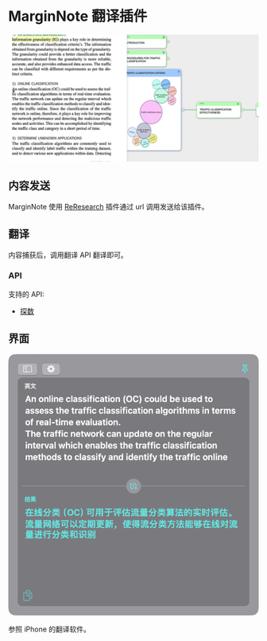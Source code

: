 #  MarginNote 翻译插件



![示例](./Images/2.gif)

## 内容发送

MarginNote 使用 [ReResearch](https://bbs.marginnote.com.cn/t/topic/7069/5) 插件通过 url 调用发送给该插件。

## 翻译

内容捕获后，调用翻译 API 翻译即可。

### API 

支持的 API:
- [探数](https://www.tanshuapi.com/market/detail-98?show_type=2)


## 界面
![界面](./Images/1.png)

参照 iPhone 的翻译软件。
